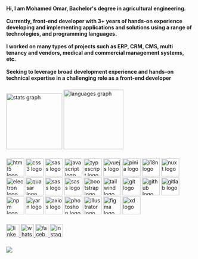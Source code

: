<h4 align="left">
Hi, I am Mohamed Omar, Bachelor's degree in agricultural engineering. <br /> <br /> Currently, front-end developer with 3+ years of hands-on experience developing and implementing applications and solutions using a range of technologies, and programming languages. <br /> <br /> I worked on many types of projects such as ERP, CRM, CMS, multi tenancy and vendors, medical and commercial management systems, etc. <br /> <br /> Seeking to leverage broad development experience and hands-on technical expertise in a challenging role as a front-end developer
</h4>

###

<div align="left">
  <img src="https://github-readme-stats.vercel.app/api?hide_title=false&hide_rank=false&show_icons=true&include_all_commits=true&count_private=true&disable_animations=false&theme=gotham&locale=en&hide_border=true&username=mohamed-omar-mubark" height="150" alt="stats graph"  />
  <img src="https://github-readme-stats.vercel.app/api/top-langs?locale=en&hide_title=false&layout=compact&card_width=320&langs_count=6&theme=gotham&hide_border=true&username=mohamed-omar-mubark" height="160" alt="languages graph"  />
</div>

###

<div align="left">
  <img src="https://cdn.jsdelivr.net/gh/devicons/devicon/icons/html5/html5-original.svg" height="48" width="48" alt="html5 logo" title="Html" />
  <img src="https://cdn.jsdelivr.net/gh/devicons/devicon/icons/css3/css3-original.svg" height="48" width="48" alt="css3 logo" title="Css" />
  <img src="https://cdn.jsdelivr.net/gh/devicons/devicon/icons/sass/sass-original.svg" height="48" width="48" alt="sass logo" title="Sass" />
  <img src="https://cdn.jsdelivr.net/gh/devicons/devicon/icons/javascript/javascript-original.svg" height="48" width="48" alt="javascript logo" title="JavaScript" />
  <img src="https://cdn.jsdelivr.net/gh/devicons/devicon/icons/typescript/typescript-original.svg" height="48" width="48" alt="typescript logo" title="TypeScript" />
  <img src="https://cdn.jsdelivr.net/gh/devicons/devicon/icons/vuejs/vuejs-original.svg" height="48" width="48" alt="vuejs logo" title="Vue.js" />
  <img src="https://pinia.vuejs.org/logo.svg" height="48" width="48" alt="pinia logo" title="Pinia" />
  <img src="https://vue-i18n.intlify.dev/vue-i18n-logo.svg" height="48" width="48" alt="i18n logo" title="I18n" />
  <img src="https://nuxt.com/icon.png" height="48" width="48" alt="nuxt logo" title="Nuxt" />
  <img src="https://cdn.jsdelivr.net/gh/devicons/devicon/icons/electron/electron-original.svg" height="48" width="48" alt="electron logo" title="Electron" />
  <img src="https://cdn.quasar.dev/logo-v2/favicon/favicon-128x128.png" height="48" width="48" alt="quasar logo" title="Quasar" />
  <img src="https://primevue.org/favicon.ico" height="48" width="48" alt="sass logo" title="PrimeVue" />
  <img src="https://next.vuetifyjs.com/favicon.ico" height="48" width="48" alt="sass logo" title="Vuetify" />
  <img src="https://cdn.jsdelivr.net/gh/devicons/devicon/icons/bootstrap/bootstrap-original.svg" height="48" width="48" alt="bootstrap logo" title="Bootstrap" />
  <img src="https://tailwindui.com/favicon.ico" height="48" width="48" alt="tailwind logo" title="Tailwind" />
  <img src="https://cdn.jsdelivr.net/gh/devicons/devicon/icons/git/git-original.svg" height="48" width="48" alt="git logo" title="Git" />
  <img src="https://github.githubassets.com/images/modules/logos_page/GitHub-Mark.png" height="48" width="48" alt="github logo" title="Github" />
  <img src="https://gitlab.com/uploads/-/system/project/avatar/278964/project_avatar.png" height="48" width="48" alt="gitlab logo" title="Gitlab" />
  <img src="https://cdn.jsdelivr.net/gh/devicons/devicon/icons/npm/npm-original-wordmark.svg" height="48" width="48" alt="npm logo" title="Npm" />
  <img src="https://cdn.jsdelivr.net/gh/devicons/devicon/icons/yarn/yarn-original.svg" height="48" width="48" alt="yarn logo" title="Yarn" />
  <img src="https://axios-http.com/assets/favicon.ico" height="48" width="48" alt="axios logo" title="Axios" />
  <img src="https://cdn.jsdelivr.net/gh/devicons/devicon/icons/photoshop/photoshop-plain.svg" height="48" width="48" alt="photoshop logo" title="Photoshop" />
  <img src="https://cdn.jsdelivr.net/gh/devicons/devicon/icons/illustrator/illustrator-plain.svg" height="48" width="48" alt="illustrator logo" title="Illustrator" />
  <img src="https://cdn.jsdelivr.net/gh/devicons/devicon/icons/figma/figma-original.svg" height="48" width="48" alt="figma logo" title="Figma" />
  <img src="https://cdn.jsdelivr.net/gh/devicons/devicon/icons/xd/xd-plain.svg" height="48" width="48" alt="xd logo" title="XD" />
</div>

###

<div align="left">
  <a href="https://www.linkedin.com/in/mohamed-omar-mubark" target="_blank">
    <img src="https://img.shields.io/static/v1?message=LinkedIn&logo=linkedin&label=&color=0077B5&logoColor=white&labelColor=&style=for-the-badge" height="35" alt="linkedin logo"  />
  </a>
  <a href="https://wa.me/+201201456635" target="_blank">
    <img src="https://img.shields.io/static/v1?message=Whatsapp&logo=whatsapp&label=&color=25D366&logoColor=white&labelColor=&style=for-the-badge" height="35" alt="whatsapp logo"  />
  </a>
  <a href="https://www.facebook.com/mohamedomar1412" target="_blank">
    <img src="https://img.shields.io/static/v1?message=Facebook&logo=facebook&label=&color=1877F2&logoColor=white&labelColor=&style=for-the-badge" height="35" alt="facebook logo"  />
  </a>
  <a href="https://www.instagram.com/mohamed_omar_official" target="_blank">
    <img src="https://img.shields.io/static/v1?message=Instagram&logo=instagram&label=&color=E4405F&logoColor=white&labelColor=&style=for-the-badge" height="35" alt="instagram logo"  />
  </a>
</div>

###

![](https://komarev.com/ghpvc/?username=mohamed-omar-mubark)
